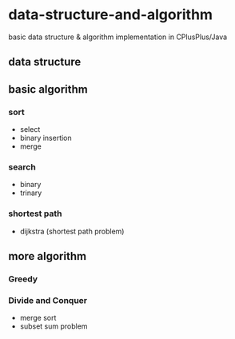 # data-structure-and-algorithm
basic data structure &amp; algorithm implementation in CPlusPlus/Java
## data structure
## basic algorithm
### sort
- select
- binary insertion
- merge
### search
- binary
- trinary
### shortest path
- dijkstra (shortest path problem)
## more algorithm
### Greedy
### Divide and Conquer
- merge sort
- subset sum problem